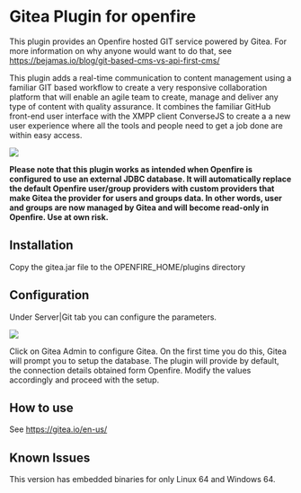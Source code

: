 # Gitea Plugin for openfire

This plugin provides an Openfire hosted GIT service powered by Gitea. 
For more information on why anyone would want to do that, see https://bejamas.io/blog/git-based-cms-vs-api-first-cms/

This plugin adds a real-time communication to content management using a familiar GIT based workflow to create a very responsive collaboration platform that will enable an agile team to create, manage and deliver any type of content with quality assurance. It combines the familiar GitHub front-end user interface with the XMPP client ConverseJS to create a a new user experience where all the tools and people need to get a job done are within easy access.

<img src=https://user-images.githubusercontent.com/110731/98564534-62a69f80-22a4-11eb-8b20-9cb81095609e.png />

**Please note that this plugin works as intended when Openfire is configured to use an external JDBC database. It will automatically replace the default Openfire user/group providers with custom providers that make Gitea the provider for users and groups data. In other words, user and groups are now managed by Gitea and will become read-only in Openfire. Use at own risk.**

## Installation

Copy the gitea.jar file to the OPENFIRE_HOME/plugins directory

## Configuration

Under Server|Git tab you can configure the parameters. 

<img src=https://user-images.githubusercontent.com/110731/98564036-ca101f80-22a3-11eb-9f79-6d6705136cd8.png />

Click on Gitea Admin to configure Gitea. On the first time you do this, Gitea will prompt you to setup the database. The plugin will provide by default, the connection details obtained form Openfire. Modify the values accordingly and proceed with the setup.

## How to use

See https://gitea.io/en-us/

## Known Issues

This version has embedded binaries for only Linux 64 and Windows 64.

